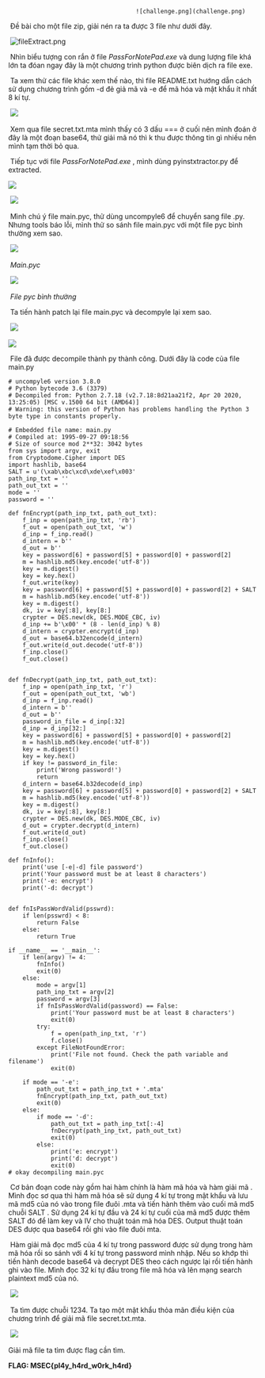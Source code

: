 										![challenge.png](challenge.png)

​		Đề bài cho một file zip, giải nén ra ta được 3 file như dưới đây. 

​							![fileExtract.png](fileExtract.png)

​		Nhìn biểu tượng con rắn ở file *PassForNotePad.exe* và dung lượng file khá lớn ta đóan ngay đây là một chương trình python được biên dịch ra file exe.

​		Ta xem thử các file khác xem thế nào, thì file README.txt hướng dẫn cách sử dụng chương trình gồm -d đẻ giả mã và -e để mã hóa và mật khẩu ít nhất 8 kí tự.

​								![](secretMta.png)

​		Xem qua file secret.txt.mta mình thấy có 3 dấu === ở cuối nên mình đoán ở đây là một đoạn base64, thử giải mã nó thì k thu được thông tin gì nhiều nên mình tạm thời bỏ qua. 

​		Tiếp tục với file *PassForNotePad.exe* , mình dùng pyinstxtractor.py để extracted. 

![](pyinstxtractor.png)

​										![](folderExtracted.png)				

​		Mình chú ý file main.pyc, thử dùng uncompyle6 để chuyển sang file .py.  Nhưng tools báo lỗi, mình thử so sánh file main.pyc với một file pyc bình thường xem sao.

​									![](mainPYC.png)

​																									*Main.pyc*

​									![](normalPYC.png)

​																									*File pyc bình thường*

​		Ta tiến hành patch lại file main.pyc và decompyle lại xem sao.

​									![](mainPYCFix.png)



![](uncompyle6.png)

​		File đã được decompile thành py thành công. Dưới đây là code của file main.py

```
# uncompyle6 version 3.8.0
# Python bytecode 3.6 (3379)
# Decompiled from: Python 2.7.18 (v2.7.18:8d21aa21f2, Apr 20 2020, 13:25:05) [MSC v.1500 64 bit (AMD64)]
# Warning: this version of Python has problems handling the Python 3 byte type in constants properly.

# Embedded file name: main.py
# Compiled at: 1995-09-27 09:18:56
# Size of source mod 2**32: 3042 bytes
from sys import argv, exit
from Cryptodome.Cipher import DES
import hashlib, base64
SALT = u'(\xab\xbc\xcd\xde\xef\x003'
path_inp_txt = ''
path_out_txt = ''
mode = ''
password = ''

def fnEncrypt(path_inp_txt, path_out_txt):
    f_inp = open(path_inp_txt, 'rb')
    f_out = open(path_out_txt, 'w')
    d_inp = f_inp.read()
    d_intern = b''
    d_out = b''
    key = password[6] + password[5] + password[0] + password[2]
    m = hashlib.md5(key.encode('utf-8'))
    key = m.digest()
    key = key.hex()
    f_out.write(key)
    key = password[6] + password[5] + password[0] + password[2] + SALT
    m = hashlib.md5(key.encode('utf-8'))
    key = m.digest()
    dk, iv = key[:8], key[8:]
    crypter = DES.new(dk, DES.MODE_CBC, iv)
    d_inp += b'\x00' * (8 - len(d_inp) % 8)
    d_intern = crypter.encrypt(d_inp)
    d_out = base64.b32encode(d_intern)
    f_out.write(d_out.decode('utf-8'))
    f_inp.close()
    f_out.close()


def fnDecrypt(path_inp_txt, path_out_txt):
    f_inp = open(path_inp_txt, 'r')
    f_out = open(path_out_txt, 'wb')
    d_inp = f_inp.read()
    d_intern = b''
    d_out = b''
    password_in_file = d_inp[:32]
    d_inp = d_inp[32:]
    key = password[6] + password[5] + password[0] + password[2]
    m = hashlib.md5(key.encode('utf-8'))
    key = m.digest()
    key = key.hex()
    if key != password_in_file:
        print('Wrong password!')
        return
    d_intern = base64.b32decode(d_inp)
    key = password[6] + password[5] + password[0] + password[2] + SALT
    m = hashlib.md5(key.encode('utf-8'))
    key = m.digest()
    dk, iv = key[:8], key[8:]
    crypter = DES.new(dk, DES.MODE_CBC, iv)
    d_out = crypter.decrypt(d_intern)
    f_out.write(d_out)
    f_inp.close()
    f_out.close()

def fnInfo():
    print('use [-e|-d] file password')
    print('Your password must be at least 8 characters')
    print('-e: encrypt')
    print('-d: decrypt')


def fnIsPassWordValid(psswrd):
    if len(psswrd) < 8:
        return False
    else:
        return True
        
if __name__ == '__main__':
    if len(argv) != 4:
        fnInfo()
        exit(0)
    else:
        mode = argv[1]
        path_inp_txt = argv[2]
        password = argv[3]
        if fnIsPassWordValid(password) == False:
            print('Your password must be at least 8 characters')
            exit(0)
        try:
            f = open(path_inp_txt, 'r')
            f.close()
        except FileNotFoundError:
            print('File not found. Check the path variable and filename')
            exit(0)

    if mode == '-e':
        path_out_txt = path_inp_txt + '.mta'
        fnEncrypt(path_inp_txt, path_out_txt)
        exit(0)
    else:
        if mode == '-d':
            path_out_txt = path_inp_txt[:-4]
            fnDecrypt(path_inp_txt, path_out_txt)
            exit(0)
        else:
            print('e: encrypt')
            print('d: decrypt')
            exit(0)
# okay decompiling main.pyc
```

​		Cơ bản đoạn code này gồm hai hàm chính là hàm mã hóa và  hàm giải mã . Mình đọc sơ qua thì hàm mã hóa sẽ sử dụng 4 kí tự trong mật khẩu và lưu mã md5 của nó vào trong file đuôi .mta và tiến hành thêm vào cuối mã md5 chuỗi SALT . Sử dụng 24 kí tự đầu và 24 kí tự cuối của mã md5 được thêm SALT đó để làm key và IV cho thuật toán mã hóa DES. Output thuật toán DES được qua base64 rồi ghi vào file đuôi mta.

​		Hàm giải mã đọc md5 của 4 kí tự trong password được sử dụng trong hàm mã hóa rồi so sánh với 4 kí tự trong password mình nhập. Nếu so khớp thì tiến hành decode base64 và decrypt DES  theo cách ngược lại rồi tiến hành ghi vào file. Mình đọc 32 kí tự đầu trong file mã hóa và lên mạng search plaintext md5 của nó.

​																	![](md5.png)

​		Ta tìm được chuỗi 1234. Ta tạo một mật khẩu thỏa mãn điều kiện của chương trình để giải mã file secret.txt.mta.

​			![](flag.png)



Giải mã file ta tìm được flag cần tìm.

**FLAG: MSEC{pl4y_h4rd_w0rk_h4rd}**


